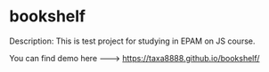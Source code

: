 # bookshelf

Description: This is test project for studying in EPAM on JS course.

You can find demo here ---> https://taxa8888.github.io/bookshelf/